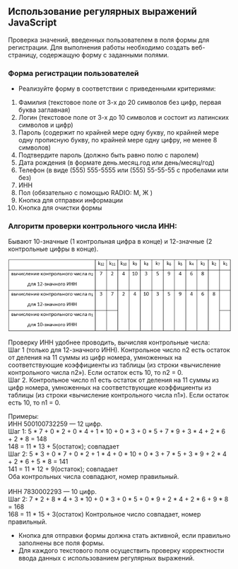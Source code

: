 ## Использование регулярных выражений JavaScript
Проверка значений, введенных пользователем в поля формы для регистрации. Для выполнения работы необходимо создать веб-страницу, содержащую форму с заданными полями.
### Форма регистрации пользователей
* Реализуйте форму в соответствии с приведенными критериями:
1. Фамилия (текстовое поле от 3-х до 20 символов без цифр, первая буква заглавная)
2. Логин (текстовое поле от 3-х до 10 символов и состоит из латинских символов и цифр)
3. Пароль (содержит по крайней мере одну букву, по крайней мере одну прописную букву, по крайней мере одну цифру, не менее 8 символов)
4. Подтвердите пароль (должно быть равно полю с паролем)
5. Дата рождения (в формате день.месяц.год или день/месяц/год)
6. Телефон (в виде (555) 555-5555 или (555) 55-55-55 с пробелами или без)
7. ИНН
8. Пол (обязательно с помощью RADIO: М, Ж )
9. Кнопка для отправки информации
10. Кнопка для очистки формы

### Алгоритм проверки контрольного числа ИНН:
Бывают 10-значные (1 контрольная цифра в конце) и 12-значные (2 контрольные цифры в конце).

![inn](inn.png)

Проверку ИНН удобнее проводить, вычисляя контрольные числа: <br>
Шаг 1 (только для 12-значного ИНН). Контрольное число n2 есть остаток от деления на 11 суммы из цифр номера, умноженных на соответствующие коэффициенты из таблицы (из строки «вычисление контрольного числа n2»). Если остаток есть 10, то n2 = 0.<br>
Шаг 2. Контрольное число n1 есть остаток от деления на 11 суммы из цифр номера, умноженных на соответствующие коэффициенты из таблицы (из строки «вычисление контрольного числа n1»). Если остаток есть 10, то n1 = 0.

Примеры:<br>
ИНН 500100732259 — 12 цифр.<br>
Шаг 1: 5 * 7 + 0 * 2 + 0 * 4 + 1 * 10 + 0 * 3 + 0 * 5 + 7 * 9 + 3 * 4 + 2 * 6 + 2 * 8 = 148<br>
148 = 11 * 13 + 5(остаток); совпадает<br>
Шаг 2: 5 * 3 + 0 * 7 + 0 * 2 + 1 * 4 + 0 * 10 + 0 * 3 + 7 * 5 + 3 * 9 + 2 * 4 + 2 * 6 + 5 * 8 = 141<br>
141 = 11 * 12 + 9(остаток); совпадает<br>
Оба контрольных числа совпадают, номер правильный.<br><br>
ИНН 7830002293 — 10 цифр.<br>
Шаг 2: 7 * 2 + 8 * 4 + 3 * 10 + 0 * 3 + 0 * 5 + 0 * 9 + 2 * 4 + 2 * 6 + 9 * 8 = 168<br>
168 = 11 * 15 + 3(остаток) Контрольное число совпадает, номер правильный.<br>

* Кнопка для отправки формы должна стать активной, если правильно заполнены все поля формы.
* Для каждого текстового поля осуществить проверку корректности ввода данных c использованием регулярных выражений.
